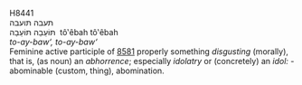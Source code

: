 <body>
  <p>H8441<br>  תּעבה    תּועבה  <br> תּּוֹעֵבַה  תּּוֹעֵבַה  ‎  tô‛êbah  tô‛êbah  <br><i>to-ay-baw‘,</i> <i>to-ay-baw‘ </i><br>Feminine active participle of <a href="h8581.htm">8581</a>  properly something <i>disgusting</i> (morally), that is, (as noun) an <i>abhorrence</i>; especially <i>idolatry</i> or (concretely) an <i>idol: - </i>abominable (custom, thing), abomination.<br></p>
 </body>